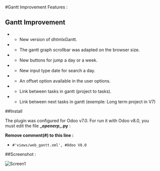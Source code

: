 #Gantt Improvement
Features :

## Gantt Improvement
* - New version of dhtmlxGantt.
* - The gantt graph scrollbar was adapted on the browser size.
* - New buttons for jump a day or a week.
* - New input type date for search a day.
* - An offset option available in the user options.
* - Link between tasks in gantt (project to tasks).
* - Link between next tasks in gantt (exemple: Long term project in V7)


##Install

The plugin was configured for Odoo v7.0.
For run it with Odoo v8.0, you must edit the file **\__openerp__.py** :

**Remove comment(#) to this line :**

* `#'views/web_gantt.xml', #Odoo V8.0`

##Screenshot :

![Screen1](/gantt_improvement/content/screen1.png)